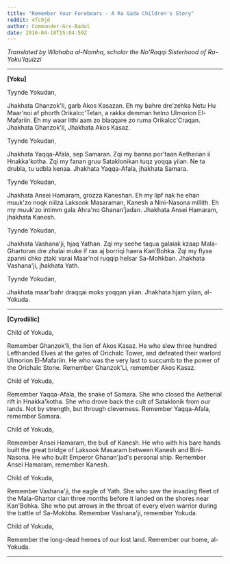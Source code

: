 ```yaml
---
title: "Remember Your Forebears - A Ra Gada Children's Story"
reddit: 4fc9jd
author: Commander-Gro-Badul
date: 2016-04-18T15:04:59Z
---
```


*Translated by Wlahaba al-Namha, scholar the No'Raqqi Sisterhood of Ra-Yoku'Iquizzi*

_____________________

**[Yoku]**

Tyynde Yokudan,

Jhakhata Ghanzok'li, garb Akos Kasazan. Eh my bahre dre'zehka Netu Hu Maar'noi af phorth Orikalcc'Telan, a rakka demman helno Ulmorion El-Mafariin. Eh my waar lithi aam zo blaqqare zo ruma Orikalcc'Craqan. Jhakhata Ghanzok'li, Jhakhata Akos Kasaz.

Tyynde Yokudan,

Jhakhata Yaqqa-Afala, sep Samaran. Zqi my banna por'taan Aetherian ii Hnakka'kotha. Zqi my fanan gruu Sataklonikan tuqz yoqqa yiian. Ne ta drubla, tu udbla kenaa. Jhakhata Yaqqa-Afala, jhakhata Samara.

Tyynde Yokudan,

Jhakhata Ansei Hamaram, grozza Kaneshan. Eh my lipf nak he ehan muuk'zo noqk niilza Laksook Masaraman, Kanesh a Nini-Nasona millith. Eh my muuk'zo intimm gala Ahra'no Ghanan'jadan. Jhakhata Ansei Hamaram, jhakhata Kanesh.

Tyynde Yokudan,

Jhakhata Vashana'ji, hjaq Yathan. Zqi my seehe taqua galaiak kzaap Mala-Ghartoran dre zhalai muke if rax aj borriqi haera Kan'Bohka. Zqi my flyxe zpanni chko ztaki varai Maar'noi ruqqip helsar Sa-Mohkban. Jhakhata Vashana'ji, jhakhata Yath.

Tyynde Yokudan,

Jhakhata maar'bahr draqqai moks yoqqan yiian. Jhakhata hjam yiian, al-Yokuda.
___________________

**[Cyrodiilic]**

Child of Yokuda,

Remember Ghanzok'li, the lion of Akos Kasaz. He who slew three hundred Lefthanded Elves at the gates of Orichalc Tower, and defeated their warlord Ulmorion El-Mafariin. He who was the very last to succumb to the power of the Orichalc Stone. Remember Ghanzok'Li, remember Akos Kasaz.

Child of Yokuda,

Remember Yaqqa-Afala, the snake of Samara. She who closed the Aetherial rift in Hnakka'kotha. She who drove back the cult of Sataklonik from our lands. Not by strength, but through cleverness. Remember Yaqqa-Afala, remember Samara.

Child of Yokuda,

Remember Ansei Hamaram, the bull of Kanesh. He who with his bare hands built the great bridge of Laksook Masaram between Kanesh and Bini-Nasona. He who built Emperor Ghanan'jad's personal ship. Remember Ansei Hamaram, remember Kanesh.

Child of Yokuda,

Remember Vashana'ji, the eagle of Yath. She who saw the invading fleet of the Mala-Ghartor clan three months before it landed on the shores near Kan'Bohka. She who put arrows in the throat of every elven warrior during the battle of Sa-Mokbha. Remember Vashana'ji, remember Yokuda.

Child of Yokuda,

Remember the long-dead heroes of our lost land. Remember our home, al-Yokuda.

_______________________
